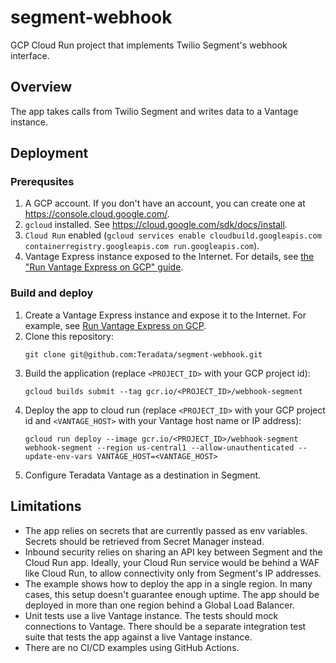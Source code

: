 # segment-webhook
GCP Cloud Run project that implements Twilio Segment's webhook interface.

## Overview
The app takes calls from Twilio Segment and writes data to a Vantage instance.

## Deployment

### Prerequsites
1. A GCP account. If you don't have an account, you can create one at https://console.cloud.google.com/.
2. `gcloud` installed. See https://cloud.google.com/sdk/docs/install.
3. `Cloud Run` enabled (`gcloud services enable cloudbuild.googleapis.com containerregistry.googleapis.com run.googleapis.com`).
4. Vantage Express instance exposed to the Internet. For details, see [the "Run Vantage Express on GCP" guide](https://quickstarts.teradata.com/docs/17.10/vantage.express.gcp.html).

### Build and deploy

1. Create a Vantage Express instance and expose it to the Internet. For example, see [Run Vantage Express on GCP](https://quickstarts.teradata.com/docs/17.10/vantage.express.gcp.html).
2. Clone this repository:
    ```
    git clone git@github.com:Teradata/segment-webhook.git
    ```
3. Build the application (replace `<PROJECT_ID>` with your GCP project id):
    ```
    gcloud builds submit --tag gcr.io/<PROJECT_ID>/webhook-segment
    ```
3. Deploy the app to cloud run (replace `<PROJECT_ID>` with your GCP project id and `<VANTAGE_HOST>` with your Vantage host name or IP address):
    ```
    gcloud run deploy --image gcr.io/<PROJECT_ID>/webhook-segment webhook-segment --region us-central1 --allow-unauthenticated --update-env-vars VANTAGE_HOST=<VANTAGE_HOST>
    ```
4. Configure Teradata Vantage as a destination in Segment.

## Limitations

* The app relies on secrets that are currently passed as env variables. Secrets should be retrieved from Secret Manager instead.
* Inbound security relies on sharing an API key between Segment and the Cloud Run app. Ideally, your Cloud Run service would be behind a WAF like Cloud Run, to allow connectivity only from Segment's IP addresses.
* The example shows how to deploy the app in a single region. In many cases, this setup doesn't guarantee enough uptime. The app should be deployed in more than one region behind a Global Load Balancer.
* Unit tests use a live Vantage instance. The tests should mock connections to Vantage. There should be a separate integration test suite that tests the app against a live Vantage instance.
* There are no CI/CD examples using GitHub Actions.
